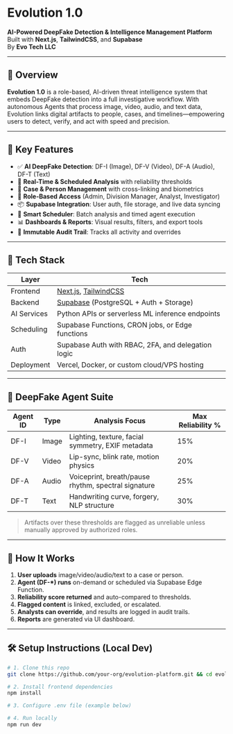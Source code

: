 # Evolution 1.0

**AI-Powered DeepFake Detection & Intelligence Management Platform**  
Built with **Next.js**, **TailwindCSS**, and **Supabase**  
By **Evo Tech LLC**

---

## 🧠 Overview

**Evolution 1.0** is a role-based, AI-driven threat intelligence system that embeds DeepFake detection into a full investigative workflow. With autonomous Agents that process image, video, audio, and text data, Evolution links digital artifacts to people, cases, and timelines—empowering users to detect, verify, and act with speed and precision.

---

## 🚀 Key Features

- ✅ **AI DeepFake Detection**: DF-I (Image), DF-V (Video), DF-A (Audio), DF-T (Text)
- 🧠 **Real-Time & Scheduled Analysis** with reliability thresholds
- 👤 **Case & Person Management** with cross-linking and biometrics
- 🔐 **Role-Based Access** (Admin, Division Manager, Analyst, Investigator)
- 📦 **Supabase Integration**: User auth, file storage, and live data syncing
- 📅 **Smart Scheduler**: Batch analysis and timed agent execution
- 📊 **Dashboards & Reports**: Visual results, filters, and export tools
- 🧾 **Immutable Audit Trail**: Tracks all activity and overrides

---

## 🧰 Tech Stack

| Layer        | Tech                     |
|--------------|--------------------------|
| Frontend     | [Next.js](https://nextjs.org), [TailwindCSS](https://tailwindcss.com) |
| Backend      | [Supabase](https://supabase.com) (PostgreSQL + Auth + Storage) |
| AI Services  | Python APIs or serverless ML inference endpoints |
| Scheduling   | Supabase Functions, CRON jobs, or Edge functions |
| Auth         | Supabase Auth with RBAC, 2FA, and delegation logic |
| Deployment   | Vercel, Docker, or custom cloud/VPS hosting |

---

## 🧪 DeepFake Agent Suite

| Agent ID | Type   | Analysis Focus                                  | Max Reliability % |
|----------|--------|--------------------------------------------------|-------------------|
| DF-I     | Image  | Lighting, texture, facial symmetry, EXIF metadata | 15%               |
| DF-V     | Video  | Lip-sync, blink rate, motion physics             | 20%               |
| DF-A     | Audio  | Voiceprint, breath/pause rhythm, spectral signature | 25%            |
| DF-T     | Text   | Handwriting curve, forgery, NLP structure        | 30%               |

> Artifacts over these thresholds are flagged as unreliable unless manually approved by authorized roles.

---

## 🧭 How It Works

1. **User uploads** image/video/audio/text to a case or person.
2. **Agent (DF-*) runs** on-demand or scheduled via Supabase Edge Function.
3. **Reliability score returned** and auto-compared to thresholds.
4. **Flagged content** is linked, excluded, or escalated.
5. **Analysts can override**, and results are logged in audit trails.
6. **Reports** are generated via UI dashboard.

---

## 🛠 Setup Instructions (Local Dev)

```bash
# 1. Clone this repo
git clone https://github.com/your-org/evolution-platform.git && cd evolution-platform

# 2. Install frontend dependencies
npm install

# 3. Configure .env file (example below)

# 4. Run locally
npm run dev
